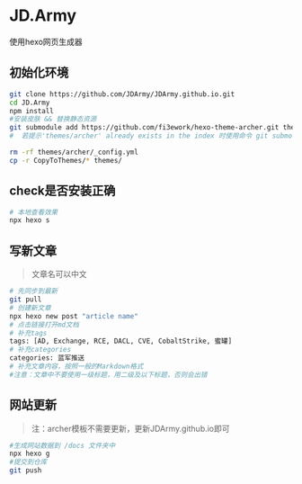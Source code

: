 # JD.Army
使用hexo网页生成器
## 初始化环境
```bash
git clone https://github.com/JDArmy/JDArmy.github.io.git
cd JD.Army
npm install
#安装皮肤 && 替换静态资源
git submodule add https://github.com/fi3ework/hexo-theme-archer.git themes/archer --depth=1 
#  若提示'themes/archer' already exists in the index 时使用命令 git submodule update --init 代替

rm -rf themes/archer/_config.yml
cp -r CopyToThemes/* themes/
```

## check是否安装正确
```bash
# 本地查看效果
npx hexo s
```
## 写新文章
> 文章名可以中文
```bash
# 先同步到最新
git pull
# 创建新文章
npx hexo new post "article name"
# 点击链接打开md文档
# 补充tags
tags: [AD, Exchange, RCE, DACL, CVE, CobaltStrike, 蜜罐]
# 补充categories
categories: 蓝军推送
# 补充文章内容，按照一般的Markdown格式
#注意：文章中不要使用一级标题，用二级及以下标题，否则会出错

```
## 网站更新
> 注：archer模板不需要更新，更新JDArmy.github.io即可
```bash
#生成网站数据到 /docs 文件夹中
npx hexo g
#提交到仓库
git push
```


